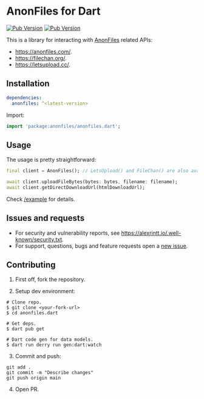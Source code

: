 # AnonFiles for Dart

[![Pub Version](https://img.shields.io/pub/v/anonfiles)](https://pub.dev/packages/anonfiles) [![Pub Version](https://img.shields.io/pub/points/anonfiles)](https://pub.dev/packages/anonfiles)

This is a library for interacting with [AnonFiles](https://anonfiles.com/) related APIs:

- https://anonfiles.com/.
- https://filechan.org/.
- https://letsupload.cc/.

## Installation

```yaml
dependencies:
  anonfiles: ^<latest-version>
```

Import:

```dart
import 'package:anonfiles/anonfiles.dart';
```

## Usage

The usage is pretty straightforward:

```dart
final client = AnonFiles(); // LetsUpload() and FileChan() are also available.

await client.uploadFileBytes(bytes: bytes, filename: filename);
await client.getDirectDownloadUrl(htmlDownloadUrl);
```

Check [/example](https://github.com/alexrintt/anonfiles.dart/blob/main/example/anonfiles_example.dart) for details.

## Issues and requests

- For security and vulnerability reports, see https://alexrintt.io/.well-known/security.txt.
- For support, questions, bugs and feature requests open a [new issue](https://github.com/alexrintt/anonfiles.dart/issues/new).

## Contributing

1. First off, fork the repository.

2. Setup dev environment:

```shell
# Clone repo.
$ git clone <your-fork-url>
$ cd anonfiles.dart

# Get deps.
$ dart pub get

# Dart code gen for data models.
$ dart run derry run gen:dart:watch
```

3. Commit and push:

```shell
git add .
git commit -m "Describe changes"
git push origin main
```

4. Open PR.
